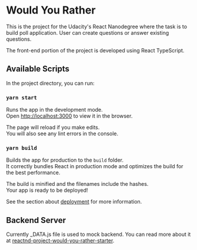 # Would You Rather
This is the project for the Udacity's React Nanodegree where the task is to build poll application. User can create questions or answer existing questions.

The front-end portion of the project is developed using React TypeScript.

## Available Scripts

In the project directory, you can run:

### `yarn start`

Runs the app in the development mode.<br />
Open [http://localhost:3000](http://localhost:3000) to view it in the browser.

The page will reload if you make edits.<br />
You will also see any lint errors in the console.

### `yarn build`

Builds the app for production to the `build` folder.<br />
It correctly bundles React in production mode and optimizes the build for the best performance.

The build is minified and the filenames include the hashes.<br />
Your app is ready to be deployed!

See the section about [deployment](https://facebook.github.io/create-react-app/docs/deployment) for more information.

## Backend Server

Currently _DATA.js file is used to mock backend. You can read more about it at [reactnd-project-would-you-rather-starter](https://github.com/udacity/reactnd-project-would-you-rather-starter).
